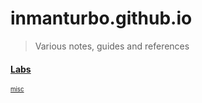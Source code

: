 # inmanturbo.github.io
> Various notes, guides and references

#### [Labs](https://inmanturbo.github.io/labs)

<sup><sub>[misc](https://inmanturbo.github.io/misc)</sub></sup>
